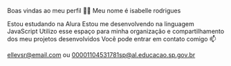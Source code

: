 Boas vindas ao meu perfil 💙💙
Meu nome é isabelle rodrigues

Estou estudando na Alura
Estou me desenvolvendo na linguagem JavaScript
Utilizo esse espaço para minha organização e compartilhamento dos meu projetos desenvolvidos
Você pode entrar em contato comigo 📫

ellevsr@email.com
ou
00001104531781sp@al.educacao.sp.gov.br

